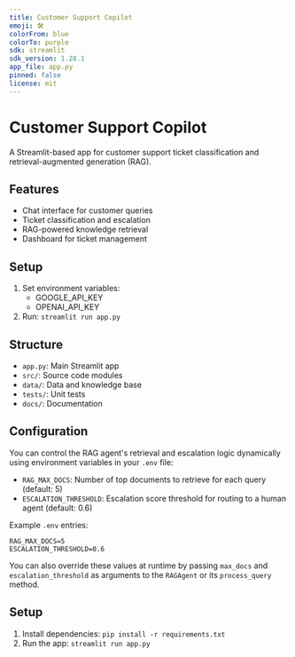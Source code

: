 ```yaml
---
title: Customer Support Copilot
emoji: 🛠️
colorFrom: blue
colorTo: purple
sdk: streamlit
sdk_version: 1.28.1
app_file: app.py
pinned: false
license: mit
---
```


# Customer Support Copilot

A Streamlit-based app for customer support ticket classification and retrieval-augmented generation (RAG).

## Features
- Chat interface for customer queries
- Ticket classification and escalation
- RAG-powered knowledge retrieval
- Dashboard for ticket management

## Setup
1. Set environment variables:
   - GOOGLE_API_KEY
   - OPENAI_API_KEY
2. Run: `streamlit run app.py`

## Structure
- `app.py`: Main Streamlit app
- `src/`: Source code modules
- `data/`: Data and knowledge base
- `tests/`: Unit tests
- `docs/`: Documentation


## Configuration

You can control the RAG agent's retrieval and escalation logic dynamically using environment variables in your `.env` file:

- `RAG_MAX_DOCS`: Number of top documents to retrieve for each query (default: 5)
- `ESCALATION_THRESHOLD`: Escalation score threshold for routing to a human agent (default: 0.6)

Example `.env` entries:

```
RAG_MAX_DOCS=5
ESCALATION_THRESHOLD=0.6
```

You can also override these values at runtime by passing `max_docs` and `escalation_threshold` as arguments to the `RAGAgent` or its `process_query` method.

## Setup
1. Install dependencies: `pip install -r requirements.txt`
2. Run the app: `streamlit run app.py`
